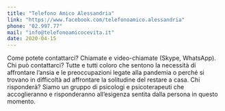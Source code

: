 ```yaml
---
title: "Telefono Amico Alessandria"
link: "https://www.facebook.com/telefonoamico.alessandria"
phone: "02.997.77"
mail: "info@telefonoamicocevita.it"
date: 2020-04-15
---
```


Come potete contattarci? Chiamate e video-chiamate (Skype, WhatsApp).
Chi può contattarci? Tutte e tutti coloro che sentono la necessità di affrontare l’ansia e le preoccupazioni legate alla pandemia o perché si trovano in difficoltà ad affrontare la solitudine del restare a casa.
Chi risponderà? Siamo un gruppo di psicologi e psicoterapeuti che accoglieranno e risponderanno all’esigenza sentita dalla persona in questo momento.